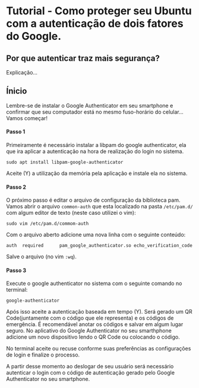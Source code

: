# Tutorial - Como proteger seu Ubuntu com a autenticação de dois fatores do Google.

## Por que autenticar traz mais segurança?

Explicação...


## Ínicio

Lembre-se de instalar o Google Authenticator em seu smartphone e confirmar que seu computador está no mesmo fuso-horário do celular... Vamos começar!

#### Passo 1

Primeiramente é necessário instalar a libpam do google authenticator, ela que ira aplicar a autenticação na hora de realização do login no sistema.

```shell
sudo apt install libpam-google-authenticator
```
Aceite (Y) a utilização da memória pela aplicação e instale ela no sistema. 

#### Passo 2

O próximo passo é editar o arquivo de configuração da biblioteca pam. Vamos abrir o arquivo `common-auth` que esta localizado na pasta `/etc/pam.d/` com algum editor de texto (neste caso utilizei o vim):

```shell
sudo vim /etc/pam.d/commom-auth
```

Com o arquivo aberto adicione uma nova linha com o seguinte conteúdo: 

```shell
auth  required      pam_google_authenticator.so echo_verification_code
```

Salve o arquivo (no vim `:wq`).

#### Passo 3

Execute o google authenticator no sistema com o seguinte comando no terminal:

```shell
google-authenticator
```
Após isso aceite a autenticação baseada em tempo (Y). Será gerado um QR Code(juntamente com o código que ele representa) e os códigos de emergência. É recomendável anotar os códigos e salvar em algum lugar seguro. No aplicativo do Google Authenticator no seu smarthphone adicione um novo dispositivo lendo o QR Code ou colocando o código.

No terminal aceite ou recuse conforme suas preferências as configurações de login e finalize o processo.

A partir desse momento ao deslogar de seu usuário será necessário autenticar o login com o código de autenticação gerado pelo Google Authenticator no seu smartphone.
